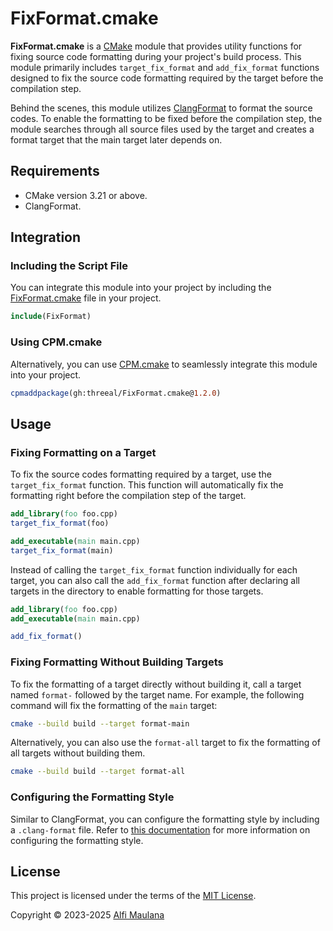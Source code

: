 # FixFormat.cmake

**FixFormat.cmake** is a [CMake](https://cmake.org/) module that provides utility functions for fixing source code formatting during your project's build process.
This module primarily includes `target_fix_format` and `add_fix_format` functions designed to fix the source code formatting required by the target before the compilation step.

Behind the scenes, this module utilizes [ClangFormat](https://clang.llvm.org/docs/ClangFormat.html) to format the source codes.
To enable the formatting to be fixed before the compilation step, the module searches through all source files used by the target and creates a format target that the main target later depends on.

## Requirements

- CMake version 3.21 or above.
- ClangFormat.

## Integration

### Including the Script File

You can integrate this module into your project by including the [FixFormat.cmake](./cmake/FixFormat.cmake) file in your project.

```cmake
include(FixFormat)
```

### Using CPM.cmake

Alternatively, you can use [CPM.cmake](https://github.com/cpm-cmake/CPM.cmake) to seamlessly integrate this module into your project.

```cmake
cpmaddpackage(gh:threeal/FixFormat.cmake@1.2.0)
```

## Usage

### Fixing Formatting on a Target

To fix the source codes formatting required by a target, use the `target_fix_format` function. This function will automatically fix the formatting right before the compilation step of the target.

```cmake
add_library(foo foo.cpp)
target_fix_format(foo)

add_executable(main main.cpp)
target_fix_format(main)
```

Instead of calling the `target_fix_format` function individually for each target, you can also call the `add_fix_format` function after declaring all targets in the directory to enable formatting for those targets.

```cmake
add_library(foo foo.cpp)
add_executable(main main.cpp)

add_fix_format()
```

### Fixing Formatting Without Building Targets

To fix the formatting of a target directly without building it, call a target named `format-` followed by the target name.
For example, the following command will fix the formatting of the `main` target:

```bash
cmake --build build --target format-main
```

Alternatively, you can also use the `format-all` target to fix the formatting of all targets without building them.

```bash
cmake --build build --target format-all
```

### Configuring the Formatting Style

Similar to ClangFormat, you can configure the formatting style by including a `.clang-format` file.
Refer to [this documentation](https://clang.llvm.org/docs/ClangFormatStyleOptions.html) for more information on configuring the formatting style.

## License

This project is licensed under the terms of the [MIT License](./LICENSE).

Copyright © 2023-2025 [Alfi Maulana](https://github.com/threeal)
